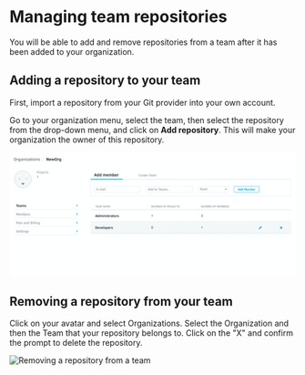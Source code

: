# Managing team repositories

You will be able to add and remove repositories from a team after it has been added to your organization.

## Adding a repository to your team

First, import a repository from your Git provider into your own account.

Go to your organization menu, select the team, then select the repository from the drop-down menu, and click on **Add repository**. This will make your organization the owner of this repository.

![](../../images/add-project-team.gif)

## Removing a repository from your team

Click on your avatar and select Organizations. Select the Organization and then the Team that your repository belongs to. Click on the "X" and confirm the prompt to delete the repository.

![Removing a repository from a team](../../images/remove_project_from_team.gif)
